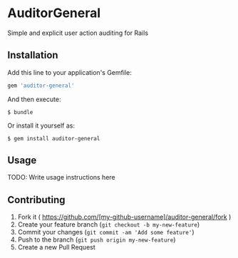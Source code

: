 # AuditorGeneral

Simple and explicit user action auditing for Rails

## Installation

Add this line to your application's Gemfile:

```ruby
gem 'auditor-general'
```

And then execute:

    $ bundle

Or install it yourself as:

    $ gem install auditor-general

## Usage

TODO: Write usage instructions here

## Contributing

1. Fork it ( https://github.com/[my-github-username]/auditor-general/fork )
2. Create your feature branch (`git checkout -b my-new-feature`)
3. Commit your changes (`git commit -am 'Add some feature'`)
4. Push to the branch (`git push origin my-new-feature`)
5. Create a new Pull Request

